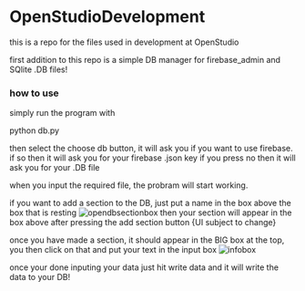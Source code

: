 # OpenStudioDevelopment
this is a repo for the files used in development at OpenStudio

first addition to this repo is a simple DB manager for firebase_admin and SQlite .DB files!

### how to use

simply run the program with 

python db.py

then select the choose db button, it will ask you if you want to use firebase.
if so then it will ask you for your firebase .json key
if you press no then it will ask you for your .DB file

when you input the required file, the probram will start working.

if you want to add a section to the DB, just put a name in the box above the box that is resting 
![opendbsectionbox](https://github.com/OpenStudioCorp/OpenStudioDevelopment/assets/118048881/6361c9dd-60c4-4bdd-97e0-b8698f690ff5)
then your section will appear in the box above after pressing the add section button {UI subject to change} 

once you have made a section, it should appear in the BIG box at the top, you then click on that and put your text in the input box
![infobox](https://github.com/OpenStudioCorp/OpenStudioDevelopment/assets/118048881/26190607-9645-402a-9785-4b84b4085cfc)

once your done inputing your data just hit write data and it will write the data to your DB!
